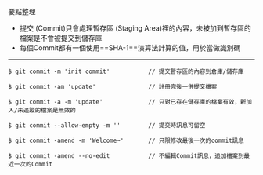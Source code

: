 要點整理
- 提交 (Commit)只會處理暫存區 (Staging Area)裡的內容，未被加到暫存區的檔案是不會被提交到儲存庫
- 每個Commit都有一個使用==SHA-1==演算法計算的值，用於當做識別碼

---

```
$ git commit -m 'init commit'			// 提交暫存區的內容到倉庫/儲存庫
```

```
$ git commit -am 'update'				// 註冊完後一併提交檔案
```

```
$ git commit -a -m 'update'				// 只對已存在儲存庫的檔案有效，新加入/未追蹤的檔案是無效的
```

```
$ git commit --allow-empty -m ''		// 提交時訊息可留空
```

```
$ git commit -amend -m 'Welcome~'		// 只限修改最後一次的commit訊息
```

```
$ git commit -amend --no-edit			// 不編輯Commit訊息，追加檔案到最近一次的Commit
```